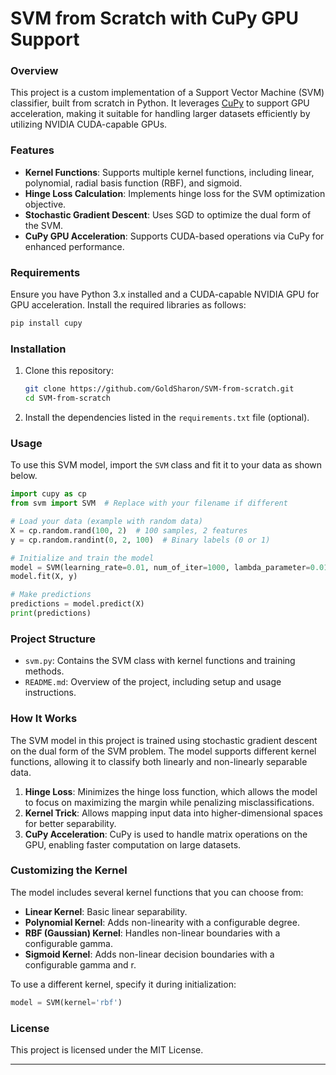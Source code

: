 # SVM from Scratch with CuPy GPU Support

### Overview
This project is a custom implementation of a Support Vector Machine (SVM) classifier, built from scratch in Python. It leverages [CuPy](https://cupy.dev/) to support GPU acceleration, making it suitable for handling larger datasets efficiently by utilizing NVIDIA CUDA-capable GPUs.

### Features
- **Kernel Functions**: Supports multiple kernel functions, including linear, polynomial, radial basis function (RBF), and sigmoid.
- **Hinge Loss Calculation**: Implements hinge loss for the SVM optimization objective.
- **Stochastic Gradient Descent**: Uses SGD to optimize the dual form of the SVM.
- **CuPy GPU Acceleration**: Supports CUDA-based operations via CuPy for enhanced performance.

### Requirements
Ensure you have Python 3.x installed and a CUDA-capable NVIDIA GPU for GPU acceleration. Install the required libraries as follows:

```bash
pip install cupy
```

### Installation
1. Clone this repository:
   ```bash
   git clone https://github.com/GoldSharon/SVM-from-scratch.git
   cd SVM-from-scratch
   ```
2. Install the dependencies listed in the `requirements.txt` file (optional).

### Usage
To use this SVM model, import the `SVM` class and fit it to your data as shown below.

```python
import cupy as cp
from svm import SVM  # Replace with your filename if different

# Load your data (example with random data)
X = cp.random.rand(100, 2)  # 100 samples, 2 features
y = cp.random.randint(0, 2, 100)  # Binary labels (0 or 1)

# Initialize and train the model
model = SVM(learning_rate=0.01, num_of_iter=1000, lambda_parameter=0.01, kernel='linear')
model.fit(X, y)

# Make predictions
predictions = model.predict(X)
print(predictions)
```

### Project Structure
- `svm.py`: Contains the SVM class with kernel functions and training methods.
- `README.md`: Overview of the project, including setup and usage instructions.

### How It Works
The SVM model in this project is trained using stochastic gradient descent on the dual form of the SVM problem. The model supports different kernel functions, allowing it to classify both linearly and non-linearly separable data.

1. **Hinge Loss**: Minimizes the hinge loss function, which allows the model to focus on maximizing the margin while penalizing misclassifications.
2. **Kernel Trick**: Allows mapping input data into higher-dimensional spaces for better separability.
3. **CuPy Acceleration**: CuPy is used to handle matrix operations on the GPU, enabling faster computation on large datasets.

### Customizing the Kernel
The model includes several kernel functions that you can choose from:
- **Linear Kernel**: Basic linear separability.
- **Polynomial Kernel**: Adds non-linearity with a configurable degree.
- **RBF (Gaussian) Kernel**: Handles non-linear boundaries with a configurable gamma.
- **Sigmoid Kernel**: Adds non-linear decision boundaries with a configurable gamma and r.

To use a different kernel, specify it during initialization:
```python
model = SVM(kernel='rbf')
```

### License
This project is licensed under the MIT License.

---
